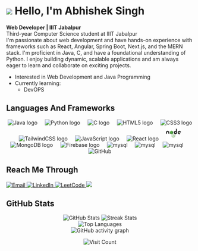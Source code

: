 # <img src="https://media.giphy.com/media/hvRJCLFzcasrR4ia7z/giphy.gif" width="34px"> Hello, I'm Abhishek Singh
**Web Developer | IIIT Jabalpur**  
Third-year Computer Science student at IIIT Jabalpur<br/>
I'm passionate about web development and have hands-on experience with frameworks such as React, Angular, Spring Boot, Next.js, and the MERN stack. I'm proficient in Java, C, and have a foundational understanding of Python. I enjoy building dynamic, scalable applications and am always eager to learn and collaborate on exciting projects.
<br/>
- Interested in Web Development and Java Programming
- Currently learning:
    - DevOPS
      
## Languages And Frameworks

<div align="center">
  <img src="https://cdn.jsdelivr.net/gh/devicons/devicon/icons/java/java-original.svg" height="40" alt="Java logo" />
  <img width="12" />
  <img src="https://cdn.jsdelivr.net/gh/devicons/devicon/icons/python/python-original.svg" height="40" alt="Python logo" />
  <img width="12" />
  <img src="https://cdn.jsdelivr.net/gh/devicons/devicon/icons/c/c-original.svg" height="40" alt="C logo" />
  <img width="12" />
  <img src="https://cdn.jsdelivr.net/gh/devicons/devicon/icons/html5/html5-original.svg" height="40" alt="HTML5 logo" />
  <img width="12" />
  <img src="https://cdn.jsdelivr.net/gh/devicons/devicon/icons/css3/css3-original.svg" height="40" alt="CSS3 logo" />
  <img width="12" />
  <img src="https://www.vectorlogo.zone/logos/tailwindcss/tailwindcss-icon.svg" height="40" alt="TailwindCSS logo" />
  <img width="12" />
  <img src="https://cdn.jsdelivr.net/gh/devicons/devicon/icons/javascript/javascript-original.svg" height="40" alt="JavaScript logo" />
  <img width="12" />
  <img src="https://cdn.jsdelivr.net/gh/devicons/devicon/icons/react/react-original.svg" height="40" alt="React logo" />
  <img width="12" />
  <img src="https://raw.githubusercontent.com/devicons/devicon/master/icons/nodejs/nodejs-original-wordmark.svg" height="40" alt="NodeJs logo" />
  <img width="12" />
  <img src="https://cdn.jsdelivr.net/gh/devicons/devicon/icons/mongodb/mongodb-original.svg" height="40" alt="MongoDB logo" />
  <img width="12" />
  <img src="https://cdn.jsdelivr.net/gh/devicons/devicon/icons/firebase/firebase-plain.svg" height="30" alt="Firebase logo" />
  <img width="12" />
  <img src="https://cdn.jsdelivr.net/gh/devicons/devicon/icons/mysql/mysql-original.svg" height="30" alt="mysql" />
    <img width="12" />
  <img src="https://user-images.githubusercontent.com/33158051/103466606-760a4000-4d14-11eb-9941-2f3d00371471.png" height="30" alt="mysql" />
    <img width="12" />
  <img src="https://cdn.jsdelivr.net/gh/devicons/devicon/icons/nextjs/nextjs-original.svg" height="30" alt="mysql" />
    <img width="12" />
  <img src="https://img.shields.io/badge/-GitHub-black?style=for-the-badge&logo=Github&logoColor=white" height="30" alt="GitHub" />
</div>

## Reach Me Through
<a href="mailto:abhishek.singhargd@gmail.com">
        <img class="badge" src="https://img.shields.io/badge/-Email-red?style=for-the-badge&logo=gmail&logoColor=white" alt="Email" />
    </a>
    <a href="https://www.linkedin.com/in/abhishek-singh-423bb5253/">
        <img class="badge" src="https://img.shields.io/badge/-LinkedIn-blue?style=for-the-badge&logo=linkedin&logoColor=white" alt="LinkedIn" />
    </a>
    <a href="https://leetcode.com/u/abhishekSingh_0710/">
        <img class="badge" src="https://img.shields.io/badge/-LeetCode-FFA116?style=for-the-badge&logo=leetcode&logoColor=white" alt="LeetCode" />
    </a>
    <a href="http://discord.com/users/phoenix_44128">
        <img class="badge" src="https://img.shields.io/badge/-discord-purple?style=for-the-badge&logo=discord&logoColor=white" />
    </a>



## GitHub Stats

<div align="center">
<img src="https://github-readme-stats.vercel.app/api?username=abhishek-singh0710&hide_title=false&hide_rank=false&show_icons=true&include_all_commits=true&count_private=true&disable_animations=false&theme=dark&locale=en&hide_border=true" height="159" width="350" alt="GitHub Stats" />
  <img src="https://streak-stats.demolab.com?user=abhishek-singh0710&locale=en&mode=daily&theme=dark&hide_border=true&border_radius=5" height="159" width="350" alt="Streak Stats" />
  <br />
  <img src="https://github-readme-stats.vercel.app/api/top-langs?username=abhishek-singh0710&locale=en&hide_title=false&layout=compact&card_width=700&langs_count=5&theme=dark&hide_border=true" height="150" alt="Top Languages" />

</div>

<div align="center">
    <img src="https://github-readme-activity-graph.vercel.app/graph?username=abhishek-singh0710&theme=react-dark&bg_color=00000000&color=4D89F9&line=4D89F9&point=007EC6&area=true&hide_border=true&area_color=#a8c7ff" alt="GitHub activity graph" />
</div>

  <p align="center">
    <img src="https://visitcount.itsvg.in/api?id=abhishek-singh0710&icon=2&color=1" alt="Visit Count">
</p>
  <br/>
